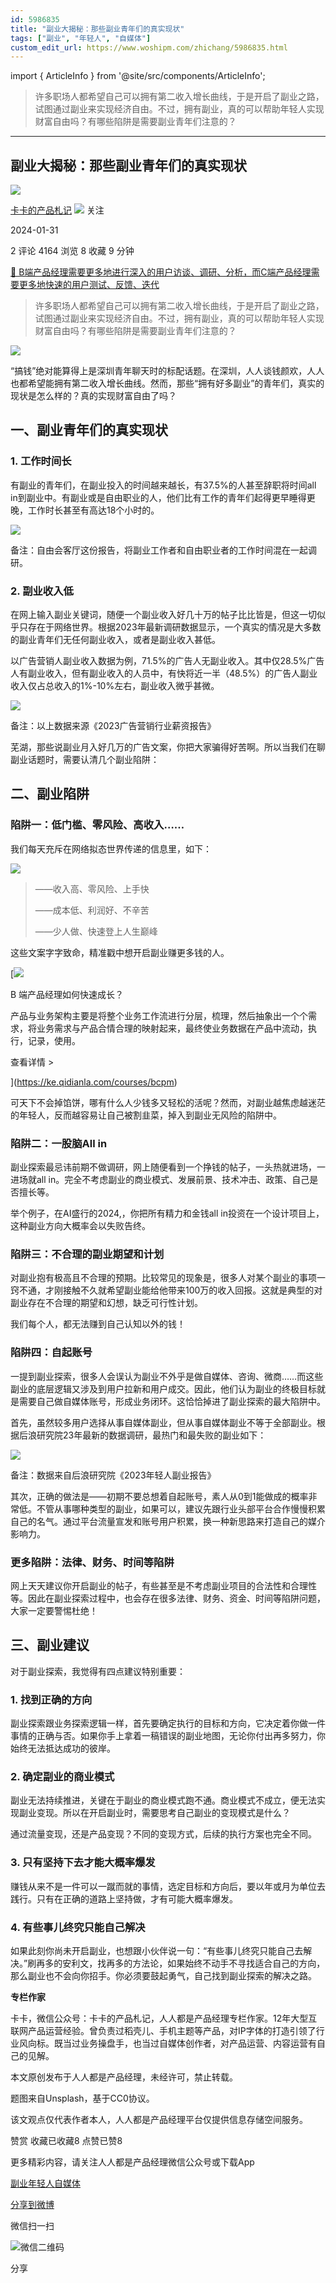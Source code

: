 ```yaml
---
id: 5986835
title: "副业大揭秘：那些副业青年们的真实现状"
tags: ["副业", "年轻人", "自媒体"]
custom_edit_url: https://www.woshipm.com/zhichang/5986835.html
---
```

import { ArticleInfo } from '@site/src/components/ArticleInfo';

<ArticleInfo
    author="卡卡的产品札记"
    authorLink="https://www.woshipm.com/u/826998"
    published="2024-01-31"
    views={4164}
    comments={2}
    collects={8}
/>

> 许多职场人都希望自己可以拥有第二收入增长曲线，于是开启了副业之路，试图通过副业来实现经济自由。不过，拥有副业，真的可以帮助年轻人实现财富自由吗？有哪些陷阱是需要副业青年们注意的？

---

## 副业大揭秘：那些副业青年们的真实现状

[![](https://image.woshipm.com/wp-files/2020/09/vQSJp0x7VyouwsYEJnf7.jpg!/both/72x72)](https://www.woshipm.com/u/826998)

[卡卡的产品札记](https://www.woshipm.com/u/826998) ![](https://static.woshipm.com/tag/1121_1@2x.png) 关注

2024-01-31

2 评论 4164 浏览 8 收藏 9 分钟

[🔗 B端产品经理需要更多地进行深入的用户访谈、调研、分析，而C端产品经理需要更多地快速的用户测试、反馈、迭代](https://ke.qidianla.com/courses/bcpm)

> 许多职场人都希望自己可以拥有第二收入增长曲线，于是开启了副业之路，试图通过副业来实现经济自由。不过，拥有副业，真的可以帮助年轻人实现财富自由吗？有哪些陷阱是需要副业青年们注意的？

![](https://image.woshipm.com/2023/04/14/9a2bd210-da8d-11ed-8b96-00163e0b5ff3.png)

“搞钱”绝对能算得上是深圳青年聊天时的标配话题。在深圳，人人谈钱颜欢，人人也都希望能拥有第二收入增长曲线。然而，那些“拥有好多副业”的青年们，真实的现状是怎么样的？真的实现财富自由了吗？

## 一、副业青年们的真实现状

### 1\. 工作时间长

有副业的青年们，在副业投入的时间越来越长，有37.5%的人甚至辞职将时间all in到副业中。有副业或是自由职业的人，他们比有工作的青年们起得更早睡得更晚，工作时长甚至有高达18个小时的。

![](https://image.woshipm.com/wp-files/2024/01/XzFfb2EY1uPK9emd7VTB.png)

备注：自由会客厅这份报告，将副业工作者和自由职业者的工作时间混在一起调研。

### 2\. 副业收入低

在网上输入副业关键词，随便一个副业收入好几十万的帖子比比皆是，但这一切似乎只存在于网络世界。根据2023年最新调研数据显示，一个真实的情况是大多数的副业青年们无任何副业收入，或者是副业收入甚低。

以广告营销人副业收入数据为例，71.5%的广告人无副业收入。其中仅28.5%广告人有副业收入，但有副业收入的人员中，有快将近一半（48.5%）的广告人副业收入仅占总收入的1%-10%左右，副业收入微乎甚微。

![](https://image.woshipm.com/wp-files/2024/01/mTMNBOaM3prQxmlvHjjB.png)

备注：以上数据来源《2023广告营销行业薪资报告》

芜湖，那些说副业月入好几万的广告文案，你把大家骗得好苦啊。所以当我们在聊副业话题时，需要认清几个副业陷阱：

## 二、副业陷阱

### 陷阱一：低门槛、零风险、高收入……

我们每天充斥在网络拟态世界传递的信息里，如下：

![](https://image.woshipm.com/wp-files/2024/01/VfF9jkGUPaCHXyEPGpGd.png)

> ——收入高、零风险、上手快
> 
> ——成本低、利润好、不辛苦
> 
> ——少人做、快速登上人生巅峰

这些文案字字致命，精准戳中想开启副业赚更多钱的人。

[![](https://image.woshipm.com/2023/08/02/a53a469e-30e3-11ee-88e7-00163e0b5ff3.png)

B 端产品经理如何快速成长？

产品与业务架构主要是将整个业务工作流进行分层，梳理，然后抽象出一个个需求，将业务需求与产品合情合理的映射起来，最终使业务数据在产品中流动，执行，记录，使用。

查看详情 >

](https://ke.qidianla.com/courses/bcpm)

可天下不会掉馅饼，哪有什么人少钱多又轻松的活呢？然而，对副业越焦虑越迷茫的年轻人，反而越容易让自己被割韭菜，掉入到副业无风险的陷阱中。

### 陷阱二：一股脑All in

副业探索最忌讳前期不做调研，网上随便看到一个挣钱的帖子，一头热就进场，一进场就all in。完全不考虑副业的商业模式、发展前景、技术冲击、政策、自己是否擅长等。

举个例子，在AI盛行的2024,，你把所有精力和金钱all in投资在一个设计项目上，这种副业方向大概率会以失败告终。

### 陷阱三：不合理的副业期望和计划

对副业抱有极高且不合理的预期。比较常见的现象是，很多人对某个副业的事项一窍不通，才刚接触不久就希望副业能给他带来100万的收入回报。这就是典型的对副业存在不合理的期望和幻想，缺乏可行性计划。

我们每个人，都无法赚到自己认知以外的钱！

### 陷阱四：自起账号

一提到副业探索，很多人会误认为副业不外乎是做自媒体、咨询、微商……而这些副业的底层逻辑又涉及到用户拉新和用户成交。因此，他们认为副业的终极目标就是需要自己做自媒体账号，形成业务闭环。这恰恰掉进了副业探索的最大陷阱中。

首先，虽然较多用户选择从事自媒体副业，但从事自媒体副业不等于全部副业。根据后浪研究院23年最新的数据调研，最热门和最失败的副业如下：

![](https://image.woshipm.com/wp-files/2024/01/I3Xfb51x6OvbxVm7k1R3.png)

备注：数据来自后浪研究院《2023年轻人副业报告》

其次，正确的做法是——初期不要总想着自起账号，素人从0到1能做成的概率非常低。不管从事哪种类型的副业，如果可以，建议先跟行业头部平台合作慢慢积累自己的名气。通过平台流量宣发和账号用户积累，换一种新思路来打造自己的媒介影响力。

### 更多陷阱：法律、财务、时间等陷阱

网上天天建议你开启副业的帖子，有些甚至是不考虑副业项目的合法性和合理性等。因此在副业探索过程中，也会存在很多法律、财务、资金、时间等陷阱问题，大家一定要警惕杜绝！

## 三、副业建议

对于副业探索，我觉得有四点建议特别重要：

### 1\. 找到正确的方向

副业探索跟业务探索逻辑一样，首先要确定执行的目标和方向，它决定着你做一件事情的正确与否。如果你手上拿着一稿错误的副业地图，无论你付出再多努力，你始终无法抵达成功的彼岸。

### 2\. 确定副业的商业模式

副业无法持续推进，关键在于副业的商业模式跑不通。商业模式不成立，便无法实现副业变现。所以在开启副业时，需要思考自己副业的变现模式是什么？

通过流量变现，还是产品变现？不同的变现方式，后续的执行方案也完全不同。

### 3\. 只有坚持下去才能大概率爆发

赚钱从来不是一件可以一蹴而就的事情，选定目标和方向后，要以年或月为单位去践行。只有在正确的道路上坚持做，才有可能大概率爆发。

### 4\. 有些事儿终究只能自己解决

如果此刻你尚未开启副业，也想跟小伙伴说一句：“有些事儿终究只能自己去解决。”刷再多的安利文，找再多的方法论，如果始终不动手不寻找适合自己的方向，那么副业也不会向你招手。你必须要鼓起勇气，自己找到副业探索的解决之路。

**专栏作家**

卡卡，微信公众号：卡卡的产品札记，人人都是产品经理专栏作家。12年大型互联网产品运营经验。曾负责过稻壳儿、手机主题等产品，对IP字体的打造引领了行业风向标。既当过业务操盘手，也当过自媒体创作者，对产品运营、内容运营有自己的见解。

本文原创发布于人人都是产品经理，未经许可，禁止转载。

题图来自Unsplash，基于CC0协议。

该文观点仅代表作者本人，人人都是产品经理平台仅提供信息存储空间服务。

赞赏 收藏已收藏8 点赞已赞8

更多精彩内容，请关注人人都是产品经理微信公众号或下载App

[副业](https://www.woshipm.com/tag/%e5%89%af%e4%b8%9a)[年轻人](https://www.woshipm.com/tag/%e5%b9%b4%e8%bd%bb%e4%ba%ba)[自媒体](https://www.woshipm.com/tag/%e8%87%aa%e5%aa%92%e4%bd%93)

[分享到微博](https://service.weibo.com/share/share.php?appkey=2775287854&title=副业大揭秘：那些副业青年们的真实现状&url=https://www.woshipm.com/zhichang/5986835.html&pic=https://image.woshipm.com/2023/04/14/9a2bd210-da8d-11ed-8b96-00163e0b5ff3.png)

微信扫一扫

![微信二维码](https://api.pwmqr.com/qrcode/create/?url=https://www.woshipm.com/zhichang/5986835.html)

分享